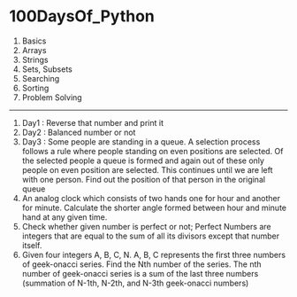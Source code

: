 # 100DaysOf_Python

1. Basics 
2. Arrays
3. Strings
4. Sets, Subsets
5. Searching
6. Sorting
7. Problem Solving
-----------------------------------------------------------------------------------------------

1. Day1 : Reverse that number and print it
2. Day2 : Balanced number or not
3. Day3 : Some people are standing in a queue. A selection process follows a rule where people standing on even positions are selected. Of the selected people a queue is formed and again out of these only people on even position are selected. This continues until we are left with one person. Find out the position of that person in the original queue
4.  An analog clock which consists of two hands one for hour and another for minute. Calculate the shorter angle formed between hour and minute hand at any given time.
5.  Check whether given number is perfect or not; Perfect Numbers are integers that are equal to the sum of all its divisors except that number itself.
6.  Given four integers A, B, C, N. A, B, C represents the first three numbers of geek-onacci series. Find the Nth number of the series. The nth number of geek-onacci series is a sum of the last three numbers (summation of N-1th, N-2th, and N-3th geek-onacci numbers)
